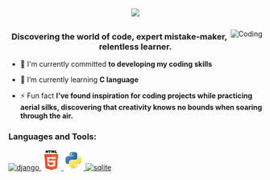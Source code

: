 <h1 align="center">
  <img src="https://readme-typing-svg.herokuapp.com/?font=Garamonds&size=40&center=true&vCenter=true&width=500&height=70&duration=4000&lines=Hi+There!+👋;+I'm+Pam+Sanguna!";/>
</h1>
<p><img align ="right" alt= "Coding"src="https://github.com/psangunna/psangunna/assets/155634961/9379ca94-9486-4f71-9f98-1d1e6d1ac632";/></p>
<p><h3 align ="center">Discovering the world of code, expert mistake-maker, relentless learner.</h3></p>
<!--img align ="right" alt= "Coding" width = "400" src="https://camo.githubusercontent.com/be66b11c0585e56d267f6ccdc74f3b7a1b771e8a50b9190d656d652b67f48617/68747470733a2f2f63646e2e6472696262626c652e636f6d2f75736572732f3333313236352f73637265656e73686f74732f323439383730302f616e612d642d736d616c6c2e676966"/-->

- 🔭 I'm currently committed **to developing my coding skills**

- 🌱 I’m currently learning **C language**

- ⚡ Fun fact **I've found inspiration for coding projects while practicing aerial silks, discovering that creativity knows no bounds when soaring through the air.**

<h3 align="left">Languages and Tools:</h3>
<p align="left"> <a href="https://www.djangoproject.com/" target="_blank" rel="noreferrer"> <img src="https://cdn.worldvectorlogo.com/logos/django.svg" alt="django" width="40" height="40"/> </a> <a href="https://www.w3.org/html/" target="_blank" rel="noreferrer"> <img src="https://raw.githubusercontent.com/devicons/devicon/master/icons/html5/html5-original-wordmark.svg" alt="html5" width="40" height="40"/> </a> <a href="https://www.python.org" target="_blank" rel="noreferrer"> <img src="https://raw.githubusercontent.com/devicons/devicon/master/icons/python/python-original.svg" alt="python" width="40" height="40"/> </a> <a href="https://www.sqlite.org/" target="_blank" rel="noreferrer"> <img src="https://www.vectorlogo.zone/logos/sqlite/sqlite-icon.svg" alt="sqlite" width="40" height="40"/> </a> </p>
